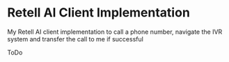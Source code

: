 # Retell AI Client Implementation
My Retell AI client implementation to call a phone number, navigate the IVR system and transfer the call to me if successful

ToDo